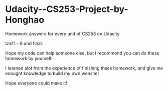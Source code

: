 Udacity--CS253-Project-by-Honghao
=================================

Homework answers for every unit of CS253 on Udacity

Unit1 - 6 and final.

Hope my code can help someone else, but I recommond you can do these homework by yourself.

I learned alot from the experience of finishing thses homework, and give me enought knowledge to build my own wensite!

Hope everyone could make it!
